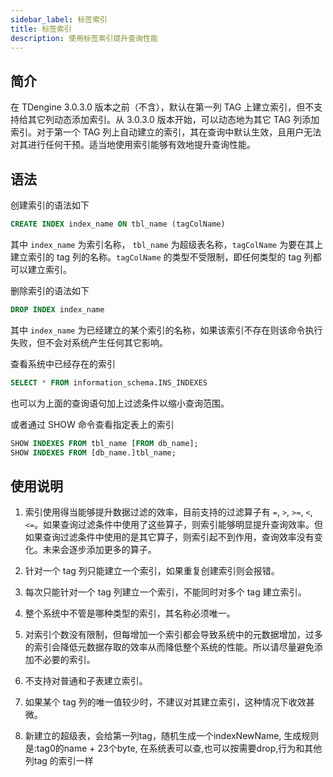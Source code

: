 ```yaml
---
sidebar_label: 标签索引
title: 标签索引
description: 使用标签索引提升查询性能
---
```


## 简介

在 TDengine 3.0.3.0 版本之前（不含），默认在第一列 TAG 上建立索引，但不支持给其它列动态添加索引。从 3.0.3.0 版本开始，可以动态地为其它 TAG 列添加索引。对于第一个 TAG 列上自动建立的索引，其在查询中默认生效，且用户无法对其进行任何干预。适当地使用索引能够有效地提升查询性能。

## 语法

创建索引的语法如下 

```sql
CREATE INDEX index_name ON tbl_name (tagColName)
```

其中 `index_name` 为索引名称， `tbl_name` 为超级表名称，`tagColName` 为要在其上建立索引的 tag 列的名称。`tagColName` 的类型不受限制，即任何类型的 tag 列都可以建立索引。

删除索引的语法如下

```sql
DROP INDEX index_name
```

其中 `index_name` 为已经建立的某个索引的名称，如果该索引不存在则该命令执行失败，但不会对系统产生任何其它影响。

查看系统中已经存在的索引

```sql
SELECT * FROM information_schema.INS_INDEXES 
```

也可以为上面的查询语句加上过滤条件以缩小查询范围。

或者通过 SHOW 命令查看指定表上的索引

```sql
SHOW INDEXES FROM tbl_name [FROM db_name];
SHOW INDEXES FROM [db_name.]tbl_name;
```

## 使用说明

1. 索引使用得当能够提升数据过滤的效率，目前支持的过滤算子有 `=`, `>`, `>=`, `<`, `<=`。如果查询过滤条件中使用了这些算子，则索引能够明显提升查询效率。但如果查询过滤条件中使用的是其它算子，则索引起不到作用，查询效率没有变化。未来会逐步添加更多的算子。

2. 针对一个 tag 列只能建立一个索引，如果重复创建索引则会报错。

3. 每次只能针对一个 tag 列建立一个索引，不能同时对多个 tag 建立索引。

4. 整个系统中不管是哪种类型的索引，其名称必须唯一。

5. 对索引个数没有限制，但每增加一个索引都会导致系统中的元数据增加，过多的索引会降低元数据存取的效率从而降低整个系统的性能。所以请尽量避免添加不必要的索引。

6. 不支持对普通和子表建立索引。

7. 如果某个 tag 列的唯一值较少时，不建议对其建立索引，这种情况下收效甚微。

8. 新建立的超级表，会给第一列tag，随机生成一个indexNewName, 生成规则是:tag0的name + 23个byte, 在系统表可以查,也可以按需要drop,行为和其他列tag 的索引一样
